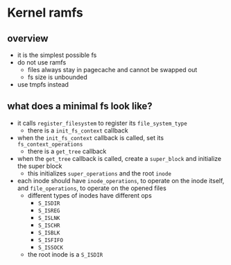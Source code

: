 Kernel ramfs
============

## overview

- it is the simplest possible fs
- do not use ramfs
  - files always stay in pagecache and cannot be swapped out
  - fs size is unbounded
- use tmpfs instead

## what does a minimal fs look like?

- it calls `register_filesystem` to register its `file_system_type`
  - there is a `init_fs_context` callback
- when the `init_fs_context` callback is called, set its
  `fs_context_operations`
  - there is a `get_tree` callback
- when the `get_tree` callback is called, create a `super_block` and
  initialize the super block
  - this initializes `super_operations` and the root `inode`
- each inode should have `inode_operations`, to operate on the inode itself,
  and `file_operations`, to operate on the opened files
  - different types of inodes have different ops
    - `S_ISDIR`
    - `S_ISREG`
    - `S_ISLNK`
    - `S_ISCHR`
    - `S_ISBLK`
    - `S_ISFIFO`
    - `S_ISSOCK`
  - the root inode is a `S_ISDIR`

